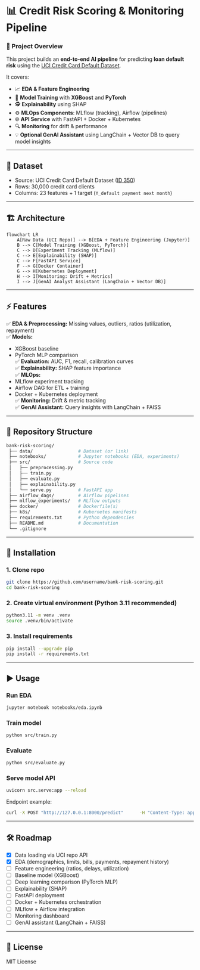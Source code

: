 # 📊 Credit Risk Scoring & Monitoring Pipeline  

### 🎯 Project Overview  
This project builds an **end-to-end AI pipeline** for predicting **loan default risk** using the [UCI Credit Card Default Dataset](https://archive.ics.uci.edu/ml/datasets/default+of+credit+card+clients).  

It covers:  
- 📈 **EDA & Feature Engineering**  
- 🤖 **Model Training** with **XGBoost** and **PyTorch**  
- 🕵️ **Explainability** using SHAP  
- ⚙️ **MLOps Components**: MLflow (tracking), Airflow (pipelines)  
- 🌐 **API Service** with FastAPI + Docker + Kubernetes  
- 🔍 **Monitoring** for drift & performance  
- 💡 **Optional GenAI Assistant** using LangChain + Vector DB to query model insights  

---

## 📂 Dataset  
- Source: UCI Credit Card Default Dataset ([ID 350](https://archive.ics.uci.edu/ml/datasets/default+of+credit+card+clients))  
- Rows: 30,000 credit card clients  
- Columns: 23 features + 1 target (`Y_default payment next month`)  

---

## 🏗️ Architecture  

```mermaid
flowchart LR
    A[Raw Data (UCI Repo)] --> B[EDA + Feature Engineering (Jupyter)]
    B --> C[Model Training (XGBoost, PyTorch)]
    C --> D[Experiment Tracking (MLflow)]
    C --> E[Explainability (SHAP)]
    C --> F[FastAPI Service]
    F --> G[Docker Container]
    G --> H[Kubernetes Deployment]
    H --> I[Monitoring: Drift + Metrics]
    I --> J[GenAI Analyst Assistant (LangChain + Vector DB)]
```

---

## ⚡ Features  

✅ **EDA & Preprocessing:** Missing values, outliers, ratios (utilization, repayment)  
✅ **Models:**  
- XGBoost baseline  
- PyTorch MLP comparison  
✅ **Evaluation:** AUC, F1, recall, calibration curves  
✅ **Explainability:** SHAP feature importance  
✅ **MLOps:**  
- MLflow experiment tracking  
- Airflow DAG for ETL + training  
- Docker + Kubernetes deployment  
✅ **Monitoring:** Drift & metric tracking  
✅ **GenAI Assistant:** Query insights with LangChain + FAISS  

---

## 📂 Repository Structure  

```bash
bank-risk-scoring/
 ├── data/                 # Dataset (or link)
 ├── notebooks/            # Jupyter notebooks (EDA, experiments)
 ├── src/                  # Source code
 │   ├── preprocessing.py
 │   ├── train.py
 │   ├── evaluate.py
 │   ├── explainability.py
 │   └── serve.py          # FastAPI app
 ├── airflow_dags/         # Airflow pipelines
 ├── mlflow_experiments/   # MLflow outputs
 ├── docker/               # Dockerfile(s)
 ├── k8s/                  # Kubernetes manifests
 ├── requirements.txt      # Python dependencies
 ├── README.md             # Documentation
 └── .gitignore
```

---

## 🚀 Installation  

### 1. Clone repo  
```bash
git clone https://github.com/username/bank-risk-scoring.git
cd bank-risk-scoring
```

### 2. Create virtual environment (Python 3.11 recommended)  
```bash
python3.11 -m venv .venv
source .venv/bin/activate
```

### 3. Install requirements  
```bash
pip install --upgrade pip
pip install -r requirements.txt
```

---

## ▶️ Usage  

### Run EDA  
```bash
jupyter notebook notebooks/eda.ipynb
```

### Train model  
```bash
python src/train.py
```

### Evaluate  
```bash
python src/evaluate.py
```

### Serve model API  
```bash
uvicorn src.serve:app --reload
```
Endpoint example:  
```bash
curl -X POST "http://127.0.0.1:8000/predict"      -H "Content-Type: application/json"      -d '{"X1_LIMIT_BAL":20000,"X5_AGE":35,"X6_PAY_0":1,"X12_BILL_AMT1":5000,"X18_PAY_AMT1":1000}'
```

---

## 🛠️ Roadmap  

- [x] Data loading via UCI repo API  
- [x] EDA (demographics, limits, bills, payments, repayment history)  
- [ ] Feature engineering (ratios, delays, utilization)  
- [ ] Baseline model (XGBoost)  
- [ ] Deep learning comparison (PyTorch MLP)  
- [ ] Explainability (SHAP)  
- [ ] FastAPI deployment  
- [ ] Docker + Kubernetes orchestration  
- [ ] MLflow + Airflow integration  
- [ ] Monitoring dashboard  
- [ ] GenAI assistant (LangChain + FAISS)  

---

## 📜 License  
MIT License  
